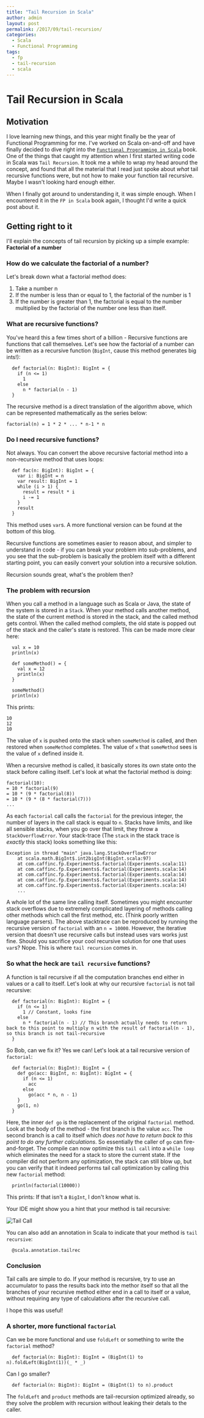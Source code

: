 ```yaml
---
title: "Tail Recursion in Scala"
author: admin
layout: post
permalink: /2017/09/tail-recursion/
categories:
  - Scala
  - Functional Programming
tags:
  - fp
  - tail-recursion
  - scala
---
```


# Tail Recursion in Scala

## Motivation

I love learning new things, and this year might finally be the year of Functional Programming for me. I've worked on Scala on-and-off and have finally decided to dive right into the [`Functional Programming in Scala`](https://www.manning.com/books/functional-programming-in-scala) book. One of the things that caught my attention when I first started writing code in Scala was `Tail Recursion`. It took me a while to wrap my head around the concept, and found that all the material that I read just spoke about *what* tail recursive functions were, but not how to make your function tail recursive. Maybe I wasn't looking hard enough either.

When I finally got around to understanding it, it was simple enough. When I encountered it in the `FP in Scala` book again, I thought I'd write a quick post about it.

## Getting right to it

I'll explain the concepts of tail recursion by picking up a simple example: **Factorial of a number**

### How do we calculate the factorial of a number?

Let's break down what a factorial method does:

1. Take a number n
2. If the number is less than or equal to 1, the factorial of the number is 1
3. If the number is greater than 1, the factorial is equal to the number multiplied by the factorial of the number one less than itself.

### What are recursive functions?

You've heard this a few times short of a billion - Recursive functions are functions that call themselves. Let's see how the factorial of a number can be written as a recursive function (`BigInt`, cause this method generates big ints!):

```
  def factorial(n: BigInt): BigInt = {
    if (n <= 1)
      1
    else
      n * factorial(n - 1)
  }
```

The recursive method is a direct translation of the algorithm above, which can be represented mathematically as the series below:

```
factorial(n) = 1 * 2 * ... * n-1 * n
```

### Do I need recursive functions?

Not always. You can convert the above recursive factorial method into a non-recursive method that uses loops:

```
  def fac(n: BigInt): BigInt = {
    var i: BigInt = n
    var result: BigInt = 1
    while (i > 1) {
      result = result * i
      i -= 1
    }
    result
  }
```

This method uses `var`s. A more functional version can be found at the bottom of this blog.

Recursive functions are sometimes easier to reason about, and simpler to understand in code - if you can break your problem into sub-problems, and you see that the sub-problem is basically the problem itself with a different starting point, you can easily convert your solution into a recursive solution.

Recursion sounds great, what's the problem then?

### The problem with recursion

When you call a method in a language such as Scala or Java, the state of the system is stored in a `Stack`. When your method calls another method, the state of the current method is stored in the stack, and the called method gets control. When the called method complets, the old state is popped out of the stack and the caller's state is restored.
This can be made more clear here:

```
  val x = 10
  println(x)

  def someMethod() = {
    val x = 12
    println(x)
  }

  someMethod()
  println(x)
```

This prints:

```
10
12
10
```

The value of `x` is pushed onto the stack when `someMethod` is called, and then restored when `someMethod` completes. The value of `x` that `someMethod` sees is the value of `x` defined inside it.

When a recursive method is called, it basically stores its own state onto the stack before calling itself. Let's look at what the factorial method is doing:

```
factorial(10):
= 10 * factorial(9)
= 10 * (9 * factorial(8))
= 10 * (9 * (8 * factorial(7)))
...
```
As each `factorial` call calls the `factorial` for the previous integer, the number of layers in the call stack is equal to `n`. Stacks have limits, and like all sensible stacks, when you go over that limit, they throw a `StackOverflowError`. Your stack-trace (The `stack` in the stack trace is *exactly* this stack) looks something like this:

```
Exception in thread "main" java.lang.StackOverflowError
	at scala.math.BigInt$.int2bigInt(BigInt.scala:97)
	at com.caffinc.fp.Experiments$.factorial(Experiments.scala:11)
	at com.caffinc.fp.Experiments$.factorial(Experiments.scala:14)
	at com.caffinc.fp.Experiments$.factorial(Experiments.scala:14)
	at com.caffinc.fp.Experiments$.factorial(Experiments.scala:14)
	at com.caffinc.fp.Experiments$.factorial(Experiments.scala:14)
	...
```
A whole lot of the same line calling itself. Sometimes you might encounter stack overflows due to extremely complicated layering of methods calling other methods which call the first method, etc. (Think poorly written language parsers).
The above stacktrace can be reproduced by running the recursive version of `factorial` with an `n = 10000`. However, the iterative version that doesn't use recursive calls but instead uses vars works just fine. Should you sacrifice your cool recursive solution for one that uses `var`s? Nope. This is where `tail recursion` comes in.

### So what the heck are `tail recursive` functions?

A function is tail recursive if all the computation branches end either in values or a call to itself. Let's look at why our recursive `factorial` is not tail recursive:

```
  def factorial(n: BigInt): BigInt = {
    if (n <= 1)
      1 // Constant, looks fine
    else
      n * factorial(n - 1) // This branch actually needs to return back to this point to multiply n with the result of factorial(n - 1), so this branch is not tail-recursive
  }
```
So Bob, can we fix it? Yes we can! Let's look at a tail recursive version of `factorial`:

```
  def factorial(n: BigInt): BigInt = {
    def go(acc: BigInt, n: BigInt): BigInt = {
      if (n <= 1)
        acc
      else
        go(acc * n, n - 1)
    }
    go(1, n)
  }
```
Here, the inner `def go` is the replacement of the original `factorial` method. Look at the body of the method - the first branch is the value `acc`. The second branch is a call to itself which *does not have to return back to this point to do any further calculations*. So essentially the caller of `go` can fire-and-forget. The compile can now optimize this `tail call` into a `while loop` which eliminates the need for a stack to store the current state. If the compiler did not perform any optimization, the stack can still blow up, but you can verify that it indeed performs tail call optimization by calling this new `factorial` method:

```
  println(factorial(10000))
```
This prints:
If that isn't a `BigInt`, I don't know what is.

Your IDE might show you a hint that your method is tail recursive:

![Tail Call](https://caffinc.github.io/images/tail-call.png)

You can also add an annotation in Scala to indicate that your method is `tail recursive`:

```
  @scala.annotation.tailrec
```

### Conclusion

Tail calls are simple to do. If your method is recursive, try to use an accumulator to pass the results back into the methor itself so that all the branches of your recursive method either end in a call to itself or a value, without requiring any type of calculations after the recursive call.

I hope this was useful!

### A shorter, more functional `factorial`

Can we be more functional and use `foldLeft` or something to write the `factorial` method?

```
  def factorial(n: BigInt): BigInt = (BigInt(1) to n).foldLeft(BigInt(1))(_ * _)
```

Can I go smaller?

```
  def factorial(n: BigInt): BigInt = (BigInt(1) to n).product
```

The `foldLeft` and `product` methods are tail-recursion optimized already, so they solve the problem with recursion without leaking their detals to the caller.